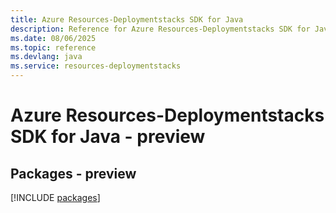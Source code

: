 ```yaml
---
title: Azure Resources-Deploymentstacks SDK for Java
description: Reference for Azure Resources-Deploymentstacks SDK for Java
ms.date: 08/06/2025
ms.topic: reference
ms.devlang: java
ms.service: resources-deploymentstacks
---
```

# Azure Resources-Deploymentstacks SDK for Java - preview
## Packages - preview
[!INCLUDE [packages](resources-deploymentstacks-index.md)]